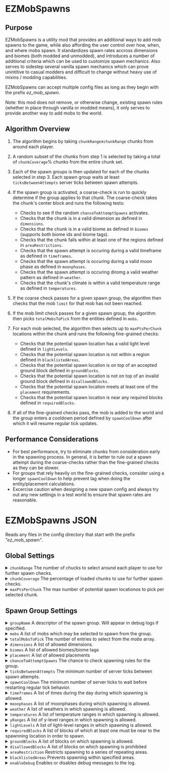 # EZMobSpawns 

## Purpose
EZMobSpawns is a utility mod that provides an additional ways to add mob spawns to the game, while also affording the user control over how, when, and where mobs spawn. It standardizes spawn rates accross dimensions and biomes (both modded and unmodded), and introduces a number of additional criteria which can be used to customize spawn mechanics. Also serves to sidestep several vanilla spawn mechanics which can prove unintitive to casual modders and difficult to change without heavy use of mixins / modding capabilities.

EZMobSpawns can accept multiple config files as long as they begin with the prefix _ez_mob_spawn_. 

Note: this mod does not remove, or otherwise change, existing spawn rules (whether in place through vanilla or modded means), it only serves to provide another way to add mobs to the world. 

## Algorithm Overview
1. The algorithm begins by taking `chunkRange`x`chunkRange` chunks from around each player.
2. A random subset of the chunks from step 1 is selected by taking a total of `chunkCoverage`% chunks from the entire chunk set.
3. Each of the spawn groups is then updated for each of the chunks selected in step 3. Each spawn group waits at least `ticksBetweenAttempts` server ticks between spawn attempts. 
4. If the spawn group is activated, a coarse-check is run to quickly determine if the group applies to that chunk. The coarse-check takes the chunk's center block and runs the following tests:
   - Checks to see if the random `chanceToAttemptSpawns` activates.
   - Checks that the chunk is in a valid dimension as defined in `dimensions`. 
   - Checks that the chunk is in a valid biome as defined in `biomes` (supports both biome ids and biome tags).
   - Checks that the chunk falls within at least one of the regions defined in `areaRestrictions`.
   - Checks that the spawn attempt is occuring during a valid timeframe as defined in `timeframes`.
   - Checks that the spawn attempt is occuring during a valid moon phase as defined in `moonphases`.
   - Checks that the spawn attempt is occuring diromg a valid weather pattern as defined in `weather`.
   - Checks that the chunk's climate is within a valid temperature range as defined in `temperatures`.
                     
5. If the coarse check passes for a given spawn group, the algorithm then checks that the mob `limit` for that mob has not been reached.
6. If the mob limit check passes for a given spawn group, the algorithm then picks `totalMobsToPick` from the entities defined in `mobs`.
7. For each mob selected, the algorithm then selects up to `maxPtsPerChunk` locations within the chunk and runs the following fine-grained checks:
   - Checks that the potential spawn location has a valid light level defined in `lightLevels`.
   - Checks that the potential spawn location is not within a region defined in `blacklistedAreas`.
   - Checks that the potential spawn location is on top of an accepted ground block defined in `groundBlocks`.
   - Checks that the potential spawn location is not on top of an invalid ground block defined in `disallowedBlocks`.
   - Checks that the potential spawn location meets at least one of the `placement` requirements.
   - Checks that the potential spawn location is near any required blocks defined in `requiredBlocks`.
  
8. If all of the fine-grained checks pass, the mob is added to the world and the group enters a cooldown period defined by `spawnCoolDown` after which it will resume regular tick updates.

## Performance Considerations

- For best performance, try to eliminate chunks from consideration early in the spawning process. In general, it is better to rule out a spawn attempt during the coarse-checks rather than the fine-grained checks as they can be slower.
- For groups that rely heavily on the fine-grained checks, consider using a longer `spawnCoolDown` to help prevent lag when doing the entity/placement calculations. 
- Excercise caution when designing a new spawn config and always try out any new settings in a test world to ensure that spawn rates are reasonable.

# EZMobSpawns JSON 

Reads any files in the config directory that start with the prefix *"ez_mob_spawn"*.

## Global Settings

<details>
  <summary> <code>chunkRange</code> The number of chucks to select around each player to use for further spawn checks.</summary>
  
  > ##
  >
  > Defaults to 3.
  >
  > ##### Example: chunkRange = 3
  >
  > The areas highlighted in yellow show the chunks around each player that will be used for further spawn checks:
  > # <img src="https://github.com/ChirpyC/EZMobSpawns/blob/main/wikiPics/ex_range.png" width="600">
</details>
<details>
  <summary> <code>chunkCoverage</code> The percentage of loaded chunks to use for further spawn checks.</summary>
  
  > ##
  >
  > Defaults to 1.0.
  > 
  > ##### Example: 3 players, chunkRange = 3, chunkCoverage = 0.3
  >
  > The yellow squares show the chunks that have been randomly selected for additional spawn checks:
  > # <img src="https://github.com/ChirpyC/EZMobSpawns/blob/main/wikiPics/ex_chunkCoverage.png" width="600">
</details>
<details>
  <summary> <code>maxPtsPerChunk</code> The max number of potential spawn locationos to pick per selected chunk.</summary>
  
  > ##
  > 
  > Defaults to 100.
  > 
  > ##### Example: 1 player, chunkRange = 3, chunkCoverage = 0.44, maxPtsPerChunk = 3
  > 
  > The red x's show locations that have been randomly selected as potential spawn points:
  > <img src="https://github.com/ChirpyC/EZMobSpawns/blob/main/wikiPics/ex_maxPtsPerChunk.png" width="600">
</details>

## Spawn Group Settings

<details>
  <summary> <code>groupName</code> A descriptor of the spawn group. Will appear in debug logs if specified.</summary>
</details>
<details>
  <summary> <code>mobs</code> A list of mobs which may be selected to spawn from the group.</summary>

  > ##
  > 
  > - *mob*: the entity id of the mob to spawn
  > - *min*: (optional) the minimum number of the mob to spawn. If omitted, defaults to 1
  > - *max*: (optional) the maximum number of the mob to spawn. If omitted, defaults to 1
  > - *weight*: (optional) allows weighting of the mobs. If omitted, defaults to equal chance for each mob
  > - *limit*: (optional) limits the total number of that mob within a 256x256 range around the poential spawn point. If omitted, does not enforce a limit
  > 
  > #### Example: 
  > ```
  > "mobs": [
  >       {"mob":"minecraft:salmon", "min": 1, "max": 1, "weight": 1, "limit": 100},
  >       {"mob":"minecraft:cod", "min": 1, "max": 1, "weight": 1, "limit": 100},
  >       {"mob":"minecraft:tropical_fish", "min": 1, "max": 1, "weight": 1, "limit": 100}
  >     ]
  > ```
</details>
<details>
  <summary> <code>totalMobsToPick</code> The number of entries to select from the <i>mobs</i> array.</summary>

  > ##
  > 
  > Defaults to 1.
  > 
  > #### Example: 
  > 
  > If the ```mobs``` array has 10 different mobs, and ```totalMobsToPick``` is 3, the algorithm will randomly select 3 of the 10 entries for each chunk (repeats allowed) and attempt the fine-grained placement checks for each one.
</details>
<details>
  <summary> <code>dimensions</code> A list of allowed dimensions.</summary>

  > ##
  > 
  > Defaults to all dimensions if omitted.
</details>
<details>
  <summary> <code>biomes</code> A list of allowed biomes/biome tags</summary>

  > ##
  > 
  > Defaults to all vanilla overworld biomes if omitted.
</details>
<details>
  <summary> <code>placement</code> A list of allowed placements</summary>

  > ##
  > 
  > Accepted values are: `surface`, `underground`, `in_water`,  `cave_water`, `in_lava`, `air`
  > 
  > Defaults to surface placement if omitted.
</details>
<details>
  <summary> <code>chanceToAttemptSpawns</code> The chance to check spawning rules for the group.</summary>

  > ##
  > 
  > Accepts float values 0.0 to 1.0 (inclusive). Defaults to 1.0 if omitted.
  > 
  > A value of 1.0 will always run further spawn checks, while a value of 0.0 will never run further spawn checks (and will consequently never trigger any spawns).
</details>
<details>
  <summary> <code>ticksBetweenAttempts</code> The minimum number of server ticks between spawn attempts.</summary>

  > ##
  > 
  > Accepts positive integer values. Defaults to 100 if omitted.
</details>
<details>
  <summary> <code>spawnCoolDown</code> The minimum number of server ticks to wait before restarting regular tick behavior.</summary>

  > ##
  > 
  > Accepts positive integer values. Defaults to 6000 if omitted.
</details>
<details>
  <summary> <code>timeframes</code> A list of times during the day during which spawning is allowed.</summary>

  > ##
  > 
  > Defaults to all times if omitted.
  > 
  > #### Example: 
  > ```
  > "timeframes": [{"start":  0, "end": 24000}]
  > ```
</details>
<details>
  <summary> <code>moonphases</code> A list of moonphases during which spawning is allowed.</summary>

  > ##
  > 
  > Defaults to all moonphases if omitted.
  > 
  > Note: Moonphases occur during both day and night. Use this with the timeframes array if only night-time moonphases are desired.
  > 
  > Accepted values are: `full`, `waning_gibbous`, `last_quarter`, `waning_crescent`,  `new`, `waxing_crescent`, `first_quarter`,  `waxing_gibbous`
  > 
  > #### Example: 
  > ```
  > "moonphases": ["full", "waning_gibbous", "last_quarter", "waning_crescent",  "new", "waxing_crescent", "first_quarter",  "waxing_gibbous"]
  > ```
</details>
<details>
  <summary> <code>weather</code> A list of weathers in which spawning is allowed.</summary>

  > ##
  > 
  > Defaults to all weathers if omitted.
  > 
  > Note: Moonphases occur during both day and night. Use this with the timeframes array if only night-time moonphases are desired.
  > 
  > Accepted values are: `none`, `rain`, `snow`, `storm`
  > 
  > #### Example: 
  > ```
  > "weather": ["none", "rain"]
  > ```
</details>
<details>
  <summary> <code>temperatures</code> A list of temperature ranges in which spawning is allowed.</summary>

  > ##
  > 
  > Defaults to all temperatures if omitted.
  > 
  > #### Example: 
  > ```
  > "temperatures": [{"start": -2.0,"end": 2.0}]
  > ```
</details>
<details>
  <summary> <code>yRanges</code> A list of y-level ranges in which spawning is allowed.</summary>

  > ##
  > 
  > Defaults to all y-levels if omitted.
  > 
  > #### Example: 
  > ```
  > "yRanges": [{"start": -64, "end":  265}]
  > ```
</details>
<details>
  <summary> <code>lightLevels</code> A list of light-level ranges in which spawning is allowed.</summary>

  > ##
  > 
  > Defaults to all light-levels if omitted.
  > 
  > #### Example: 
  > ```
  > "lightLevels": [{"start": 0, "end":  15}]
  > ```
</details>
<details>
  <summary> <code>requiredBlocks</code> A list of blocks of which at least one must be near to the spawnning location in order to spawn.</summary>

  > ##
  > 
  > Defaults to all blocks if omitted.
  > 
  > #### Example: Will only allow spawns if the potential spawn location is near a sunflower:
  > ```
  > "requiredBlocks": ["minecraft:sunflower"]
  > ```
</details>
<details>
  <summary> <code>groundBlocks</code> A list of blocks on which spawning is allowed.</summary>

  > ##
  > 
  > Defaults to all blocks  if omitted.
  > 
  > #### Example: 
  > ```
  > "groundBlocks": ["minecraft:stone","minecraft:deepslate"],
  > ```
</details>
<details>
  <summary> <code>disallowedBlocks</code> A list of blocks on which spawning is prohibited</summary>

  > ##
  > 
  > Defaults to no blocks if omitted.
  > 
  > #### Example: 
  > ```
  > "disallowedBlocks": ["minecraft:oak_leaves"]
  > ```
</details>
<details>
  <summary> <code>areaRestriction</code> Restricts spawning to a series of repeating areas.</summary>

  > ##
  > 
  > - *areaSize*: the size of the area in chunks
  > - *repeat*: how frequently to repeat the area
  > - *offsestX*: (optional) the number chunks to offset the area by on the x-axis. If omitted, defaults to 0
  > - *offsestZ*: (optional) the number chunks to offset the area by on the z-axis. If omitted, defaults to 0
  > 
  > #### Example: 
  > ```
  > "areaRestrictions":[
  >      {"areaSize":1, "repeat": 2, "offsestX": 0, "offsestZ": 0},
  >      {"areaSize":1, "repeat": 2, "offsestX": 1, "offsestZ": 1}
  >    ]
  > ```
  > Spawning is permitted in the yellow and orange areas:
  > # <img src="https://github.com/ChirpyC/EZMobSpawns/blob/main/wikiPics/ex_areaRestriction.png" width="600">   
</details>
<details>
  <summary> <code>blacklistedAreas</code> Prevents spawning within specified areas.</summary>

  > ##
  > 
  > - *startX*: the min block x-coordinate of the area
  > - *startZ*: the min block z-coordinate of the area
  > - *endX*: the max block x-coordinate of the area
  > - *endZ*: the max block z-coordinate of the area
  > 
  > #### Example: 
  > ```
  > "blacklistedAreas":  [
  >       {"startX":-80, "startZ": -80, "endX": 80, "endZ": 80}
  >     ]
  > ```
  > Spawning is permitted in the yellow area:
  > # <img src="https://github.com/ChirpyC/EZMobSpawns/blob/main/wikiPics/ex_blacklistedAreas.png" width="600">   
</details>
<details>
  <summary> <code>enableDebug</code> Enables or disables debug messages to the log.</summary>

  > ##
  >
  > Defaults to false.
</details>
